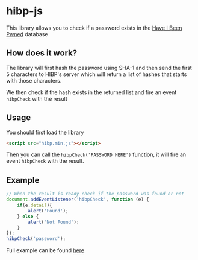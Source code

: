 # hibp-js
This library allows you to check if a password exists in the [Have I Been Pwned](https://haveibeenpwned.com/Passwords) database

## How does it work?
The library will first hash the password using SHA-1 and then send the first 5 characters to HIBP's server which will return a list of hashes that starts with those characters.

We then check if the hash exists in the returned list and fire an event `hibpCheck` with the result

## Usage
You should first load the library
```html
<script src="hibp.min.js"></script>
```

Then you can call the `hibpCheck('PASSWORD HERE')` function, it will fire an event `hibpCheck` with the result.

## Example
```javascript
// When the result is ready check if the password was found or not
document.addEventListener('hibpCheck', function (e) {  
    if(e.detail){
        alert('Found');
    } else {
        alert('Not Found');
    }
});
hibpCheck('password');
```
Full example can be found [here](example.html)